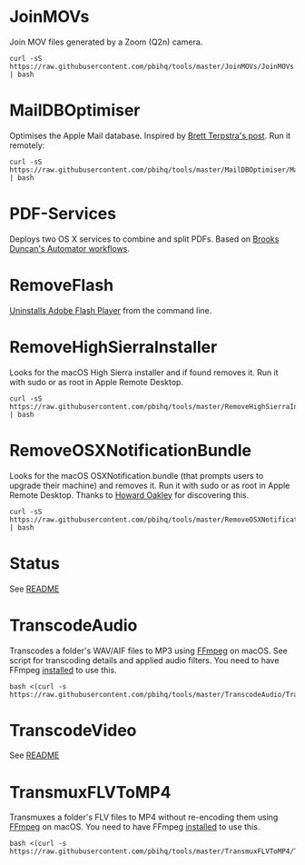 JoinMOVs
========
Join MOV files generated by a Zoom (Q2n) camera.

    curl -sS https://raw.githubusercontent.com/pbihq/tools/master/JoinMOVs/JoinMOVs.sh | bash

MailDBOptimiser
===============
Optimises the Apple Mail database. Inspired by [Brett Terpstra's post][1]. Run it remotely:  

    curl -sS https://raw.githubusercontent.com/pbihq/tools/master/MailDBOptimiser/MailDBOptimiser.sh | bash

[1]: http://brettterpstra.com/2015/10/27/vacuuming-mail-dot-app-on-el-capitan/

PDF-Services
===========
Deploys two OS X services to combine and split PDFs. Based on [Brooks Duncan's Automator workflows][2].

[2]: http://www.documentsnap.com/how-to-combine-pdf-files-in-mac-osx-using-automator-to-make-a-service/

RemoveFlash
===========
[Uninstalls Adobe Flash Player][3] from the command line.

[3]: https://helpx.adobe.com/flash-player/kb/uninstall-flash-player-mac-os.html

RemoveHighSierraInstaller
===========
Looks for the macOS High Sierra installer and if found removes it. Run it with sudo or as root in Apple Remote Desktop.

    curl -sS https://raw.githubusercontent.com/pbihq/tools/master/RemoveHighSierraInstaller/RemoveHighSierraInstaller.sh | bash

RemoveOSXNotificationBundle
===========
Looks for the macOS OSXNotification.bundle (that prompts users to upgrade their machine) and removes it. Run it with sudo or as root in Apple Remote Desktop.
Thanks to [Howard Oakley][6] for discovering this.

    curl -sS https://raw.githubusercontent.com/pbihq/tools/master/RemoveOSXNotificationBundle/RemoveOSXNotificationBundle.sh | bash

[6]: https://eclecticlight.co/2017/11/09/apple-is-nudging-us-to-upgrade-to-flagging-high-sierra/

Status
======
See [README](https://github.com/pbihq/tools/tree/master/Status)

TranscodeAudio
===========
Transcodes a folder's WAV/AIF files to MP3 using [FFmpeg][4] on macOS. See script for transcoding details and applied audio filters. You need to have FFmpeg [installed][5] to use this.

    bash <(curl -s https://raw.githubusercontent.com/pbihq/tools/master/TranscodeAudio/TranscodeAudio.sh)

[4]: https://ffmpeg.org/
[5]: https://trac.ffmpeg.org/wiki/CompilationGuide/MacOSX

TranscodeVideo
===========
See [README](https://github.com/pbihq/tools/tree/master/TranscodeVideo)

TransmuxFLVToMP4
===========
Transmuxes a folder's FLV files to MP4 without re-encoding them using [FFmpeg][4] on macOS. You need to have FFmpeg [installed][5] to use this.

    bash <(curl -s https://raw.githubusercontent.com/pbihq/tools/master/TransmuxFLVToMP4/TransmuxFLVToMP4.sh)
